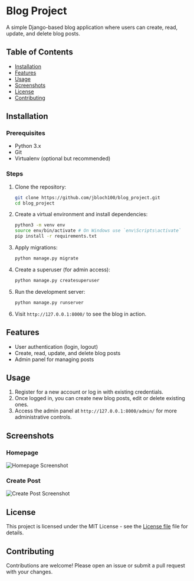 # Blog Project

A simple Django-based blog application where users can create, read, update, and delete blog posts.

## Table of Contents

- [Installation](#installation)
- [Features](#features)
- [Usage](#usage)
- [Screenshots](#screenshots)
- [License](#license)
- [Contributing](#contributing)

## Installation

### Prerequisites

- Python 3.x
- Git
- Virtualenv (optional but recommended)

### Steps

1. Clone the repository:

	```bash
	git clone https://github.com/jbloch100/blog_project.git
	cd blog_project
	```

2. Create a virtual environment and install dependencies:

	```bash
	python3 -m venv env
	source env/bin/activate	# On Windows use `env\Scripts\activate`
	pip install -r requirements.txt
	```

3. Apply migrations:

	```bash
	python manage.py migrate
	```

4. Create a superuser (for admin access):

	```bash
	python manage.py createsuperuser
	```

5. Run the development server:
	
	```bash
	python manage.py runserver
	```

6. Visit `http://127.0.0.1:8000/` to see the blog in action.

## Features

- User authentication (login, logout)
- Create, read, update, and delete blog posts
- Admin panel for managing posts

## Usage

1. Register for a new account or log in with existing credentials.
2. Once logged in, you can create new blog posts, edit or delete existing ones.
3. Access the admin panel at `http://127.0.0.1:8000/admin/` for more administrative controls.

## Screenshots

### Homepage
![Homepage Screenshot](path/to/homepage_screenshot.png)

### Create Post
![Create Post Screenshot](path/to/create_post_screenshot.png)

## License

This project is licensed under the MIT License - see the [License file](License) file for details.

## Contributing

Contributions are welcome! Please open an issue or submit a pull request with your changes.